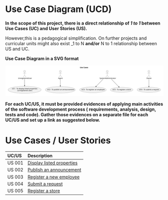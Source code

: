 # Use Case Diagram (UCD)

**In the scope of this project, there is a direct relationship of _1 to 1_ between Use Cases (UC) and User Stories (US).**

However,this is a pedagogical simplification. On further projects and curricular units might also exist _1 to
N **and/or** N to 1 relationship between US and UC.

**Use Case Diagram in a SVG format**

![Use Case Diagram](svg/use-case-diagram.svg)

**For each UC/US, it must be provided evidences of applying main activities of the software development process (
requirements, analysis, design, tests and code). Gather those evidences on a separate file for each UC/US and set up a
link as suggested below.**

# Use Cases / User Stories

| UC/US  | Description                                            |                   
|:-------|:-------------------------------------------------------|
| US 001 | [Display listed properties](../../us001/US001-menu.md) |
| US 002 | [Publish an announcement ](../../us002/US002-menu.md)  |
| US 003 | [Register a new employee](../../us003/US003-menu.md)   | 
| US 004 | [Submit a request](../../us004/US004-menu.md)          |
| US 005 | [Register a store](../../us005/US005-menu.md)          |


